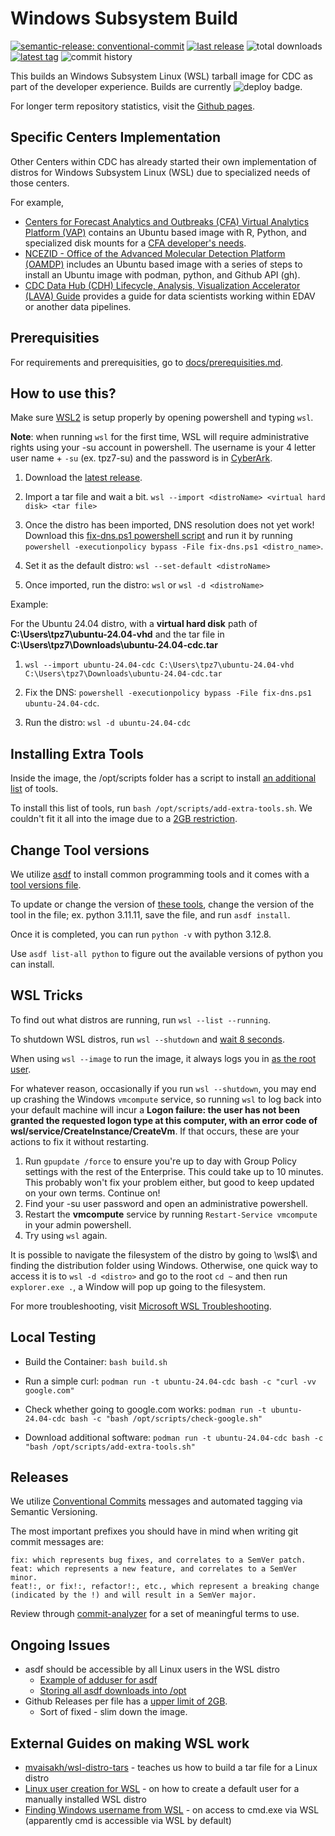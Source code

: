 # Windows Subsystem Build

[![semantic-release: conventional-commit](https://img.shields.io/badge/semantic--release-conventionalcommit-e10079?logo=semantic-release&style=for-the-badge)](https://github.com/semantic-release/semantic-release)
[![last release](https://cdc-badge.app.cloud.gov/github/release-date/cdcent/ocio-wsl?style=for-the-badge)](https://github.com/cdcent/ocio-wsl/releases)
![total downloads](https://cdc-badge.app.cloud.gov/github/downloads/cdcent/ocio-wsl/total?style=for-the-badge)
[![latest tag](https://cdc-badge.app.cloud.gov/github/v/tag/cdcent/ocio-wsl?style=for-the-badge)](https://github.com/cdcent/ocio-wsl/releases)
![commit history](https://cdc-badge.app.cloud.gov/github/commit-activity/y/cdcent/ocio-wsl?label=commits&style=for-the-badge)

This builds an Windows Subsystem Linux (WSL) tarball image for CDC as part of the developer experience. Builds are currently ![deploy badge](https://github.com/cdcent/ocio-wsl/actions/workflows/distro.yml/badge.svg).

For longer term repository statistics, visit the [Github pages](https://bookish-fishstick-m61kqvo.pages.github.io/cdcent/ocio-wsl/latest-report/report.html).

## Specific Centers Implementation

Other Centers within CDC has already started their own implementation of distros for Windows Subsystem Linux (WSL) due to specialized needs of those centers.

For example,

- [Centers for Forecast Analytics and Outbreaks (CFA) Virtual Analytics Platform (VAP)](https://github.com/cdcent/cfa-vap-autoconfig) contains an Ubuntu based image with R, Python, and specialized disk mounts for a [CFA developer's needs](https://github.com/cdcent/cfa-vap-user-guides/blob/main/src/IV-wsl/00-wsl_intro.md).
- [NCEZID - Office of the Advanced Molecular Detection Platform (OAMDP)](https://github.com/cdcent/oamd-infra-utils/blob/develop/docs/WSL_INSTALL_GUIDE.md) includes an Ubuntu based image with a series of steps to install an Ubuntu image with podman, python, and Github API (gh).
- [CDC Data Hub (CDH) Lifecycle, Analysis, Visualization Accelerator (LAVA) Guide](https://wcms-wp-intra.cdc.gov/datahub/dashboards/recipes/wsl_on_prem_configure.html) provides a guide for data scientists working within EDAV or another data pipelines.

## Prerequisities

For requirements and prerequisities, go to [docs/prerequisities.md](docs/prerequisites.md).

## How to use this?

Make sure [WSL2](https://learn.microsoft.com/en-us/windows/wsl/install) is setup properly by opening powershell and typing `wsl`.

**Note**: when running `wsl` for the first time, WSL will require administrative rights using your -su account in powershell. The username is your 4 letter user name + `-su` (ex. tpz7-su) and the password is in [CyberArk](https://cyber.cdc.gov).

1. Download the [latest release](https://github.com/cdcent/ocio-wsl/releases/latest).

2. Import a tar file and wait a bit.
   `wsl --import <distroName> <virtual hard disk> <tar file>`

3. Once the distro has been imported, DNS resolution does not yet work! Download this [fix-dns.ps1 powershell script](./scripts/fix-dns.ps1) and run it by running `powershell -executionpolicy bypass -File fix-dns.ps1 <distro_name>`.

4. Set it as the default distro:
   `wsl --set-default <distroName>`

5. Once imported, run the distro:
   `wsl` or `wsl -d <distroName>`

Example:

For the Ubuntu 24.04 distro, with a **virtual hard disk** path of **C:\Users\tpz7\ubuntu-24.04-vhd** and the tar file in **C:\Users\tpz7\Downloads\ubuntu-24.04-cdc.tar**

1. `wsl --import ubuntu-24.04-cdc C:\Users\tpz7\ubuntu-24.04-vhd C:\Users\tpz7\Downloads\ubuntu-24.04-cdc.tar`

2. Fix the DNS: `powershell -executionpolicy bypass -File fix-dns.ps1 ubuntu-24.04-cdc`.

3. Run the distro: `wsl -d ubuntu-24.04-cdc`

## Installing Extra Tools

Inside the image, the /opt/scripts folder has a script to install [an additional list](./scripts/add-extra-tools.sh) of tools.

To install this list of tools, run `bash /opt/scripts/add-extra-tools.sh`. We couldn't fit it all into the image due to a [2GB restriction](https://docs.github.com/en/repositories/releasing-projects-on-github/about-releases#storage-and-bandwidth-quotas).

## Change Tool versions

We utilize [asdf](https://asdf-vm.com/) to install common programming tools and it comes with a [tool versions file](./config/.tool-versions).

To update or change the version of [these tools](./config/.tool-versions), change the version of the tool in the file; ex. python 3.11.11, save the file, and run `asdf install`.

Once it is completed, you can run `python -v` with python 3.12.8.

Use `asdf list-all python` to figure out the available versions of python you can install.

## WSL Tricks

To find out what distros are running, run `wsl --list --running`.

To shutdown WSL distros, run `wsl --shutdown` and [wait 8 seconds](https://learn.microsoft.com/en-us/windows/wsl/wsl-config#the-8-second-rule).

When using `wsl --image` to run the image, it always logs you in [as the root user](https://learn.microsoft.com/en-us/windows/wsl/use-custom-distro#add-wsl-specific-components-like-a-default-user).

For whatever reason, occasionally if you run `wsl --shutdown`, you may end up crashing the Windows `vmcompute` service, so running `wsl` to log back into your default machine will incur a **Logon failure: the user has not been granted the requested logon type at this computer, with an error code of wsl/service/CreateInstance/CreateVm**. If that occurs, these are your actions to fix it without restarting.

1. Run `gpupdate /force` to ensure you're up to day with Group Policy settings with the rest of the Enterprise. This could take up to 10 minutes. This probably won't fix your problem either, but good to keep updated on your own terms. Continue on!
1. Find your -su user password and open an administrative powershell.
1. Restart the **vmcompute** service by running `Restart-Service vmcompute` in your admin powershell.
1. Try using `wsl` again.

It is possible to navigate the filesystem of the distro by going to \\wsl$\ and finding the distribution folder using Windows. Otherwise, one quick way to access it is to `wsl -d <distro>` and go to the root `cd ~` and then run `explorer.exe .`, a Window will pop up going to the filesystem.

For more troubleshooting, visit [Microsoft WSL Troubleshooting](https://learn.microsoft.com/en-us/windows/wsl/troubleshooting).

## Local Testing

- Build the Container: `bash build.sh`

- Run a simple curl: `podman run -t ubuntu-24.04-cdc bash -c "curl -vv google.com"`

- Check whether going to google.com works: `podman run -t ubuntu-24.04-cdc bash -c "bash /opt/scripts/check-google.sh"`

- Download additional software: `podman run -t ubuntu-24.04-cdc bash -c "bash /opt/scripts/add-extra-tools.sh"`

## Releases

We utilize [Conventional Commits](https://www.conventionalcommits.org/en/v1.0.0/) messages and automated tagging via Semantic Versioning.

The most important prefixes you should have in mind when writing git commit messages are:

    fix: which represents bug fixes, and correlates to a SemVer patch.
    feat: which represents a new feature, and correlates to a SemVer minor.
    feat!:, or fix!:, refactor!:, etc., which represent a breaking change (indicated by the !) and will result in a SemVer major.

Review through [commit-analyzer](https://github.com/semantic-release/commit-analyzer/blob/master/lib/default-release-rules.js) for a set of meaningful terms to use.

## Ongoing Issues

- asdf should be accessible by all Linux users in the WSL distro
  - [Example of adduser for asdf](https://github.com/webofmars/docker-asdf/blob/master/Dockerfile)
  - [Storing all asdf downloads into /opt](https://github.com/asdf-vm/asdf/issues/577)
- Github Releases per file has a [upper limit of 2GB](https://docs.github.com/en/repositories/releasing-projects-on-github/about-releases#storage-and-bandwidth-quotas).
  - Sort of fixed - slim down the image.

## External Guides on making WSL work

- [mvaisakh/wsl-distro-tars](https://github.com/mvaisakh/wsl-distro-tars) - teaches us how to build a tar file for a Linux distro
- [Linux user creation for WSL](https://superuser.com/questions/1566022/how-to-set-default-user-for-manually-installed-wsl-distro) - on how to create a default user for a manually installed WSL distro
- [Finding Windows username from WSL](https://www.reddit.com/r/bashonubuntuonwindows/comments/8dhhrr/comment/dxn9obq/) - on access to cmd.exe via WSL (apparently cmd is accessible via WSL by default)
